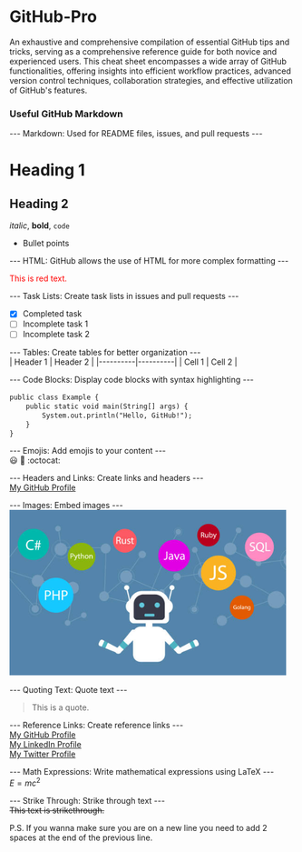 # GitHub-Pro

An exhaustive and comprehensive compilation of essential GitHub tips and tricks, serving as a comprehensive reference guide for both novice and experienced users. This cheat sheet encompasses a wide array of GitHub functionalities, offering insights into efficient workflow practices, advanced version control techniques, collaboration strategies, and effective utilization of GitHub's features.

### Useful GitHub Markdown

--- Markdown: Used for README files, issues, and pull requests ---  
# Heading 1
## Heading 2
*italic*, **bold**, `code`
- Bullet points

--- HTML: GitHub allows the use of HTML for more complex formatting ---  
<div style="color: red;">This is red text.</div>

--- Task Lists: Create task lists in issues and pull requests ---  
- [x] Completed task
- [ ] Incomplete task 1
- [ ] Incomplete task 2

--- Tables: Create tables for better organization ---  
| Header 1 | Header 2 |
|----------|----------|
| Cell 1   | Cell 2   |

--- Code Blocks: Display code blocks with syntax highlighting ---  
```
public class Example {
    public static void main(String[] args) {
        System.out.println("Hello, GitHub!");
    }
}
```

--- Emojis: Add emojis to your content ---  
:smiley: :rocket: :octocat:

--- Headers and Links: Create links and headers ---  
[My GitHub Profile](https://github.com/FaezehYazdani)


--- Images: Embed images ---  
![GitHub](sample-image.png)

--- Quoting Text: Quote text ---  
> This is a quote.

--- Reference Links: Create reference links ---  
[My GitHub Profile][1]  
[My LinkedIn Profile][2]  
[My Twitter Profile][3]  


[1]: https://github.com/FaezehYazdani  
[2]: https://www.linkedin.com/in/faezehyazdani/  
[3]: https://twitter.com/FaeYazdani  

 
--- Math Expressions: Write mathematical expressions using LaTeX ---  
$E = mc^2$

---  Strike Through: Strike through text ---  
~~This text is strikethrough.~~  

P.S. If you wanna make sure you are on a new line you need to add 2 spaces at the end of the previous line.

